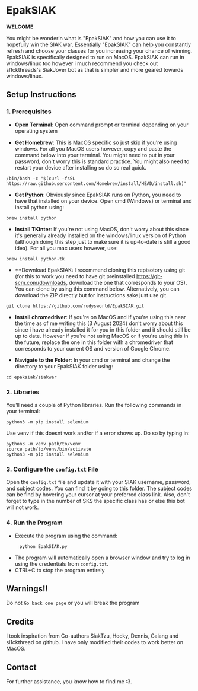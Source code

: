 # EpakSIAK

**WELCOME** 

You might be wonderin what is "EpakSIAK" and how you can use it to hopefully win the SIAK war. Essentially "EpakSIAK" can help you constantly refresh and choose your classes for you increasing your chance of winning. EpakSIAK is specifically designed to run on MacOS. EpakSIAK can run in windows/linux too however i much recommend you check out sl1ckthreads's SiakJover bot as that is simpler and more geared towards windows/linux.

## Setup Instructions

### 1. Prerequisites

   - **Open Terminal**: Open command prompt or terminal depending on your operating system

   - **Get Homebrew**: This is MacOS specific so just skip if you're using windows. For all you MacOS users however, copy and paste the command below into your terminal. You might need to put in your password, don't worry this is standard practice. You might also need to restart your device after installing so do so real quick.
```
/bin/bash -c "$(curl -fsSL https://raw.githubusercontent.com/Homebrew/install/HEAD/install.sh)"
```
     
   - **Get Python**: Obviously since EpakSIAK runs on Python, you need to have that installed on your device. Open cmd (Windows) or terminal and install python using:
```
brew install python
```

   - **Install TKinter**: If you're not using MacOS, don't worry about this since it's generally already installed on the windows/linux version of Python (although doing this step just to make sure it is up-to-date is still a good idea). For all you mac users however, use:
```
brew install python-tk
```
   - **Download EpakSIAK: I recommend cloning this repisotory using git (for this to work you need to have git preinstalled https://git-scm.com/downloads, download the one that corresponds to your OS). You can clone by using this command below. Alternatively, you can download the ZIP directly but for instructions sake just use git.
```
git clone https://github.com/rudysworld/EpakSIAK.git
```

   - **Install chromedriver**: If you're on MacOS and If you're using this near the time as of me writing this (3 August 2024) don't worry about this since i have already installed it for you in this folder and it should still be up to date. However if you're not using MacOS or if you're using this in the future, replace the one in this folder with a chromedriver that corresponds to your current OS and version of Google Chrome.

   - **Navigate to the Folder**: In your cmd or terminal and change the directory to your EpakSIAK folder using:
```
cd epaksiak/siakwar
```

### 2. Libraries

   You’ll need a couple of Python libraries. Run the following commands in your terminal:
```
python3 -m pip install selenium
```
   Use venv if this doesnt work and/or if a error shows up. Do so by typing in:
```
python3 -m venv path/to/venv
source path/to/venv/bin/activate
python3 -m pip install selenium
```

### 3. Configure the `config.txt` File

   Open the `config.txt` file and update it with your SIAK username, password, and subject codes. You can find it by going to this folder. The subject codes can be find by hovering your cursor at your preferred class link. Also, don't forget to type in the number of SKS the specific class has or else this bot will not work.

### 4. Run the Program

   - Execute the program using the command:
```
     python EpakSIAK.py
```
   - The program will automatically open a browser window and try to log in using the credentials from `config.txt`.
   - CTRL+C to stop the program entirely 
   

## Warnings!!

Do not `Go back one page` or you will break the program

## Credits

I took inspiration from Co-authors SiakTzu, Hocky, Dennis, Galang and sl1ckthread on github. I have only modified their codes to work better on MacOS. 

## Contact

For further assistance, you know how to find me :3.
